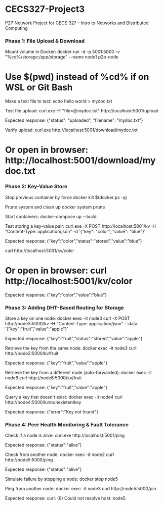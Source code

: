 # CECS327-Project3
P2P Network Project for CECS 327 – Intro to Networks and Distributed Computing  

### Phase 1: File Upload & Download
Mount volume in Docker:
docker run -d -p 5001:5000 -v "%cd%/storage:/app/storage" --name node1 p2p-node
# Use $(pwd) instead of %cd% if on WSL or Git Bash

Make a text file to test:
echo hello world > mydoc.txt

Test file upload:
curl.exe -F "file=@mydoc.txt" http://localhost:5001/upload

Expected response:
{"status": "uploaded", "filename": "mydoc.txt"}

Verify upload:
curl.exe http://localhost:5001/download/mydoc.txt
# Or open in browser: http://localhost:5001/download/mydoc.txt


### Phase 2: Key-Value Store
Stop previous container by force
docker kill $(docker ps -q)

Prune system and clean up 
docker system prune

Start containers:
docker-compose up --build

Test storing a key-value pair:
curl.exe -X POST http://localhost:5001/kv -H "Content-Type: application/json" -d '{\"key\": \"color\", \"value\": \"blue\"}'

Expected response: {"key":"color","status":"stored","value":"blue"}

curl http://localhost:5001/kv/color
# Or open in browser: curl http://localhost:5001/kv/color

Expected response: {"key":"color","value":"blue"}

### Phase 3: Adding DHT-Based Routing for Storage

Store a key on one node:
docker exec -it node3 curl -X POST http://node3:5000/kv -H "Content-Type: application/json" --data '{\"key\":\"fruit\",\"value\":\"apple\"}'

Expected response: {"key":"fruit","status":"stored","value":"apple"}

Retrieve the key from the same node:
docker exec -it node3 curl http://node3:5000/kv/fruit

Expected response: {"key":"fruit","value":"apple"}

Retrieve the key from a different node (auto-forwarded):
docker exec -it node6 curl http://node6:5000/kv/fruit

Expected response: {"key":"fruit","value":"apple"}

Query a key that doesn't exist:
docker exec -it node4 curl http://node4:5000/kv/nonexistentkey

Expected response: {"error":"Key not found"}

### Phase 4: Peer Health Monitoring & Fault Tolerance

Check if a node is alive:
curl.exe http://localhost:5001/ping

Expected response: {"status":"alive"}

Check from another node: 
docker exec -it node2 curl http://node5:5000/ping

Expected response: {"status":"alive"}

Simulate failure by stopping a node:
docker stop node5

Ping from another node: 
docker exec -it node3 curl http://node5:5000/pin

Expected response: curl: (6) Could not resolve host: node5